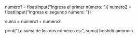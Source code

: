 numero1 = float(input("Ingresa el primer número: "))
numero2 = float(input("Ingresa el segundo número: "))

suma = numero1 + numero2

print("La suma de los dos números es:", suma)
hdshdh amormio 

